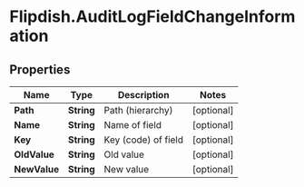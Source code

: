 # Flipdish.AuditLogFieldChangeInformation

## Properties

Name | Type | Description | Notes
------------ | ------------- | ------------- | -------------
**Path** | **String** | Path (hierarchy) | [optional] 
**Name** | **String** | Name of field | [optional] 
**Key** | **String** | Key (code) of field | [optional] 
**OldValue** | **String** | Old value | [optional] 
**NewValue** | **String** | New value | [optional] 


